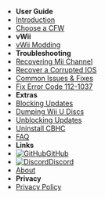 - **User Guide**
- [Introduction](user-guide/introduction)
- [Choose a CFW](user-guide/cfw-choice)
- **vWii**
- [vWii Modding](vwii/vwii-modding)
- **Troubleshooting**
- [Recovering Mii Channel](troubleshooting/recover-mii-channel)
- [Recover a Corrupted IOS](troubleshooting/recover-ios)
- [Common Issues & Fixes](troubleshooting/common-issues-fixes)
- [Fix Error Code 112-1037](troubleshooting/fix-errcode-112-1037)
- **Extras**
- [Blocking Updates](extras/block-updates)
- [Dumping Wii U Discs](extras/dump-games)
- [Unblocking Updates](extras/unblock-updates)
- [Uninstall CBHC](extras/uninstall-cbhc)
- [FAQ](extras/faq)
- **Links**
- [![GitHub](https://icongram.jgog.in/simple/github.svg?color=808080&size=16)GitHub](https://github.com/nh-server/WiiUGuide)
- [![Discord](https://icongram.jgog.in/simple/discord.svg?colored&size=16)Discord](https://discord.gg/C29hYvh)
- [About](extras/about)
- **Privacy**
- [Privacy Policy](privacy/privacy-policy)